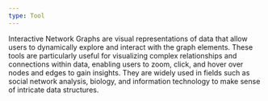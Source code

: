 ```yaml
---
type: Tool
---
```


Interactive Network Graphs are visual representations of data that allow users to dynamically explore and interact with the graph elements. These tools are particularly useful for visualizing complex relationships and connections within data, enabling users to zoom, click, and hover over nodes and edges to gain insights. They are widely used in fields such as social network analysis, biology, and information technology to make sense of intricate data structures.